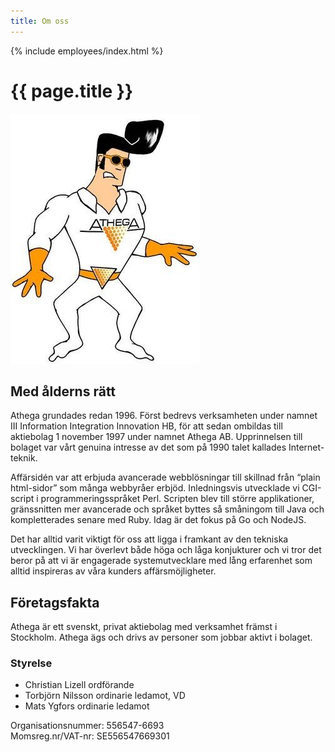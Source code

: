 ```yaml
---
title: Om oss
---
```


{% include employees/index.html %}

# {{ page.title }}

<a href="https://1997.athega.se" title="Athegas maskot för drygt 20 år sedan">
  <img src="/assets/img/athegamannen.jpg" class="float_right" alt="Athegamannen">
</a>

## Med ålderns rätt

Athega grundades redan 1996. Först bedrevs verksamheten under namnet III Information Integration Innovation HB,
för att sedan ombildas till aktiebolag 1 november 1997 under namnet Athega AB. Upprinnelsen till bolaget var vårt
genuina intresse av det som på 1990 talet kallades Internet-teknik.

Affärsidén var att erbjuda avancerade webblösningar till skillnad från “plain html-sidor” som många webbyråer erbjöd.
Inledningsvis utvecklade vi CGI-script i programmeringsspråket Perl. Scripten blev till större applikationer,
gränssnitten mer avancerade och språket byttes så småningom till Java och kompletterades senare med Ruby. Idag är
det fokus på Go och NodeJS.

Det har alltid varit viktigt för oss att ligga i framkant av den tekniska utvecklingen. Vi har överlevt både höga
och låga konjukturer och vi tror det beror på att vi är engagerade systemutvecklare med lång erfarenhet som alltid
inspireras av våra kunders affärsmöjligheter.

## Företagsfakta

Athega är ett svenskt, privat aktiebolag med verksamhet främst i Stockholm. Athega ägs och drivs av personer som
jobbar aktivt i bolaget.

### Styrelse
 - Christian Lizell ordförande
 - Torbjörn Nilsson ordinarie ledamot, VD
 - Mats Ygfors ordinarie ledamot

Organisationsnummer: 556547-6693  
Momsreg.nr/VAT-nr: SE556547669301
